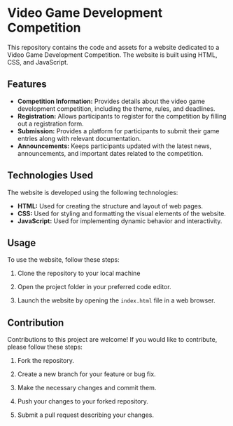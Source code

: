 # Video Game Development Competition

This repository contains the code and assets for a website dedicated to a Video Game Development Competition. The website is built using HTML, CSS, and JavaScript.

## Features

- **Competition Information:** Provides details about the video game development competition, including the theme, rules, and deadlines.
- **Registration:** Allows participants to register for the competition by filling out a registration form.
- **Submission:** Provides a platform for participants to submit their game entries along with relevant documentation.
- **Announcements:** Keeps participants updated with the latest news, announcements, and important dates related to the competition.

## Technologies Used

The website is developed using the following technologies:

- **HTML:** Used for creating the structure and layout of web pages.
- **CSS:** Used for styling and formatting the visual elements of the website.
- **JavaScript:** Used for implementing dynamic behavior and interactivity.

## Usage

To use the website, follow these steps:

1. Clone the repository to your local machine

2. Open the project folder in your preferred code editor.

3. Launch the website by opening the `index.html` file in a web browser.

## Contribution

Contributions to this project are welcome! If you would like to contribute, please follow these steps:

1. Fork the repository.

2. Create a new branch for your feature or bug fix.

3. Make the necessary changes and commit them.

4. Push your changes to your forked repository.

5. Submit a pull request describing your changes.
